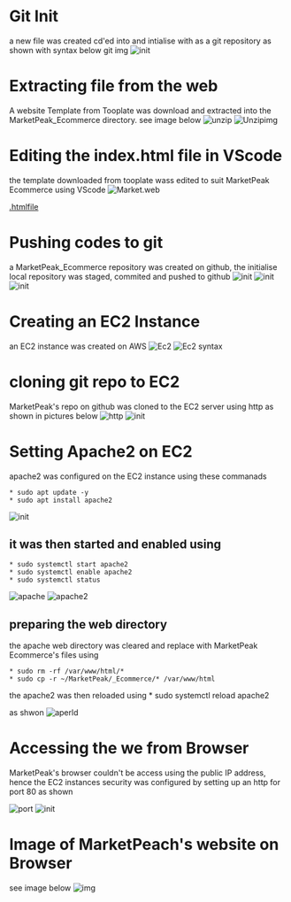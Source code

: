 # Git Init
a new file was created cd'ed into and intialise with as a git repository as shown with syntax below
git img
![init](./img/Git%20init.png)
# Extracting file from the web
A website Template from Tooplate was download and extracted into the MarketPeak_Ecommerce directory. see image below
![unzip](./img/unzip%20syntax.png)
![Unzipimg](./img/rename%20unzip.png)

# Editing the index.html file in VScode
the template downloaded from tooplate wass edited to suit MarketPeak Ecommerce using VScode
![Market.web](./img/editing%20template%20using%20vscode.png)

[.htmlfile](./index.html)

# Pushing codes to git
a MarketPeak_Ecommerce repository was created on github, the initialise local repository was staged, commited and pushed to github
![init](./img/git%20repo.png)
![init](./img/initial%20commit.png)
![init](./img/git%20push%20syntax.png)



# Creating an EC2 Instance
an EC2 instance was created on AWS
![Ec2](./img/EC2%20aws.png)
![Ec2 syntax](./img/konect2Ec2%20syntax.png)

# cloning git repo to EC2 

MarketPeak's repo on github was cloned to the EC2 server using http as shown in pictures below
![http](./img/cloning%20on%20github.png)
![init](./img/cloning%20syntax.png)

# Setting Apache2 on EC2
apache2 was configured on the EC2 instance using these commanads

    * sudo apt update -y
    * sudo apt install apache2

![init](./img/installing%20apache.png)

## it was then started and enabled using
    * sudo systemctl start apache2
    * sudo systemctl enable apache2
    * sudo systemctl status

![apache](./img/setting%20up%20apache.png)
![apache2](./img/setting%20up%20apache.png2.png)

## preparing the web directory
the apache web directory was cleared and replace with MarketPeak Ecommerce's files using

    * sudo rm -rf /var/www/html/*
    * sudo cp -r ~/MarketPeak/_Ecommerce/* /var/www/html

the apache2 was then reloaded using 
    * sudo systemctl reload apache2

as shwon ![aperld](./img/setting%20up%20apache.png2.png)

# Accessing the we from Browser
MarketPeak's browser couldn't be access using the public IP address, hence the EC2 instances security was configured by setting up an http for port 80 as shown

![port](./img/setting%20up%20port%20on%20aws.png)
![init](./img/inbound%20rule.png)

# Image of MarketPeach's website on Browser
see image below
![img](./img/mktpeak.png)